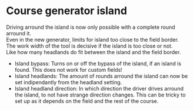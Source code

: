 # Course generator island

  
Driving arround the island is now only possible with a complete round arround it.  
Even in the new generator, limits for island too close to the field border.  
The work width of the tool is decisive if the island is too close or not.  
Like how many headlands do fit between the island and the field border.  


  
- Island bypass: Turns on or off the bypass of the island, if an island is found. This does not work for custom fields!  
- Island headlands: The amount of rounds arround the island can now be set indipendantly from the headland setting.  
- Island headland direction: In which direction the driver drives arround the island, to not have strange direction changes. This can be tricky to set up as it depends on the field and the rest of the course.  


